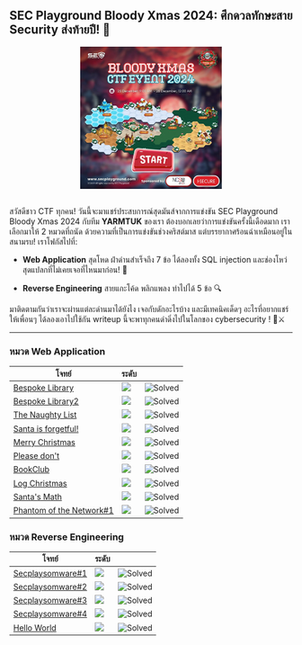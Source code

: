 ## SEC Playground Bloody Xmas 2024: ศึกดวลทักษะสาย Security ส่งท้ายปี! 🎯

<img src="resources/01.png" alt="" style="width:50%;margin-left:auto;margin-right:auto;display:block;">

<img src="https://raw.githubusercontent.com/kornpong/CTF/refs/heads/main/SECPlayground/BloodyXmas2024/resources/02.jpg" alt="">

สวัสดีชาว CTF ทุกคน! วันนี้จะมาแชร์ประสบการณ์สุดมันส์จากการแข่งขัน SEC Playground Bloody Xmas 2024 กับทีม **YARMTUK** ของเรา ต้องบอกเลยว่าการแข่งขันครั้งนี้เดือดมาก เราเลือกมาให้ 2 หมวดที่ถนัด
ด้วยความที่เป็นการแข่งขันช่วงคริสต์มาส แต่บรรยากาศร้อนฉ่าเหมือนอยู่ในสนามรบ! เราโฟกัสไปที่:

- **Web Application** สุดโหด ฝ่าด่านสำเร็จถึง 7 ข้อ ได้ลองทั้ง SQL injection และช่องโหว่สุดแปลกที่ไม่เคยเจอที่ไหนมาก่อน! 💪

- **Reverse Engineering** สายแกะโค้ด พลิกแพลง ทำไปได้ 5 ข้อ 🔍

มาติดตามกันว่าเราจะผ่านแต่ละด่านมาได้ยังไง เจอกับดักอะไรบ้าง และมีเทคนิคเด็ดๆ อะไรที่อยากแชร์ให้เพื่อนๆ ได้ลองเอาไปใช้กัน writeup นี้จะพาทุกคนดำดิ่งไปในโลกของ cybersecurity ! 🎄⚔️

---

### หมวด Web Application 
| โจทย์ | ระดับ |  |
|----------|----------|----------|
| [Bespoke Library](https://github.com/kornpong/CTF/blob/main/SECPlayground/BloodyXmas2024/01_Bespoke_Library_Writeup.md)  | ![](https://img.shields.io/badge/EASY-green)  | ![Solved](https://img.shields.io/badge/status-solved-brightgreen)   | ![Solved](https://img.shields.io/badge/status-solved-brightgreen)  | 
| [Bespoke Library2](https://github.com/kornpong/CTF/blob/main/SECPlayground/BloodyXmas2024/02_Bespoke_Library2_Writeup.md)  | ![](https://img.shields.io/badge/MEDIUM-orange)  | ![Solved](https://img.shields.io/badge/status-solved-brightgreen)  |
| [The Naughty List](https://github.com/kornpong/CTF/blob/main/SECPlayground/BloodyXmas2024/03_The_Naughty_List_Writeup.md)  | ![](https://img.shields.io/badge/MEDIUM-orange)  | ![Solved](https://img.shields.io/badge/status-solved-brightgreen)   | ![Solved](https://img.shields.io/badge/status-solved-brightgreen) |
| [Santa is forgetful!](https://github.com/kornpong/CTF/blob/main/SECPlayground/BloodyXmas2024/04_Santa_is_forgetful.md)  | ![](https://img.shields.io/badge/EASY-green)  | ![Solved](https://img.shields.io/badge/status-solved-brightgreen) |
| [Merry Christmas](https://github.com/kornpong/CTF/blob/main/SECPlayground/BloodyXmas2024/05_Merry_Christmas.md)  | ![](https://img.shields.io/badge/EASY-green)  | ![Solved](https://img.shields.io/badge/status-solved-brightgreen) |
| [Please don't](https://github.com/kornpong/CTF/blob/main/SECPlayground/BloodyXmas2024/06_Please_don't.md)  | ![](https://img.shields.io/badge/MEDIUM-orange)  | ![Solved](https://img.shields.io/badge/status-solved-brightgreen)   | ![Solved](https://img.shields.io/badge/status-solved-brightgreen) |
| [BookClub](https://github.com/kornpong/CTF/blob/main/SECPlayground/BloodyXmas2024/07_BookClub.md)  | ![](https://img.shields.io/badge/HARD-FF0000)  | ![Solved](https://img.shields.io/badge/status-solved-brightgreen) |
| [Log Christmas](https://github.com/kornpong/CTF/blob/main/SECPlayground/BloodyXmas2024/08_Log_Christmas.md)  | ![](https://img.shields.io/badge/EASY-green)  | ![Solved](https://img.shields.io/badge/status-unsolved-red) |
| [Santa's Math](https://github.com/kornpong/CTF/blob/main/SECPlayground/BloodyXmas2024/09_Santa_Math.md) | ![](https://img.shields.io/badge/EASY-green)  | ![Solved](https://img.shields.io/badge/status-unsolved-red) |
| [Phantom of the Network#1](https://github.com/kornpong/CTF/blob/main/SECPlayground/BloodyXmas2024/10_Phantom_of_the_Network1.md) | ![](https://img.shields.io/badge/MEDIUM-orange)  | ![Solved](https://img.shields.io/badge/status-unsolved-red)   | ![Solved](https://img.shields.io/badge/status-unsolved-red) |


### หมวด Reverse Engineering 
| โจทย์ | ระดับ |  |
|----------|----------|----------|
| [Secplaysomware#1](https://github.com/kornpong/CTF/blob/main/SECPlayground/BloodyXmas2024/)  | ![](https://img.shields.io/badge/EASY-green)   | ![Solved](https://img.shields.io/badge/status-solved-brightgreen)  | 
| [Secplaysomware#2](https://github.com/kornpong/CTF/blob/main/SECPlayground/BloodyXmas2024/)  | ![](https://img.shields.io/badge/EASY-green)   | ![Solved](https://img.shields.io/badge/status-solved-brightgreen)  |
| [Secplaysomware#3](https://github.com/kornpong/CTF/blob/main/SECPlayground/BloodyXmas2024/)  | ![](https://img.shields.io/badge/EASY-green)   | ![Solved](https://img.shields.io/badge/status-solved-brightgreen)  |  
| [Secplaysomware#4](https://github.com/kornpong/CTF/blob/main/SECPlayground/BloodyXmas2024/)  | ![](https://img.shields.io/badge/EASY-green)   | ![Solved](https://img.shields.io/badge/status-solved-brightgreen)  |
| [Hello World](https://github.com/kornpong/CTF/blob/main/SECPlayground/BloodyXmas2024/)  | ![](https://img.shields.io/badge/EASY-green)   | ![Solved](https://img.shields.io/badge/status-solved-brightgreen)  |  
